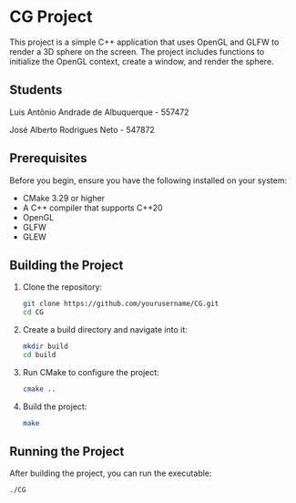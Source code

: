 # CG Project

This project is a simple C++ application that uses OpenGL and GLFW to render a 3D sphere on the screen. The project includes functions to initialize the OpenGL context, create a window, and render the sphere.

## Students

Luis Antônio Andrade de Albuquerque - 557472

José Alberto Rodrigues Neto - 547872

## Prerequisites

Before you begin, ensure you have the following installed on your system:

- CMake 3.29 or higher
- A C++ compiler that supports C++20
- OpenGL
- GLFW
- GLEW

## Building the Project

1. Clone the repository:
    ```sh
    git clone https://github.com/yourusername/CG.git
    cd CG
    ```

2. Create a build directory and navigate into it:
    ```sh
    mkdir build
    cd build
    ```

3. Run CMake to configure the project:
    ```sh
    cmake ..
    ```

4. Build the project:
    ```sh
    make
    ```

## Running the Project

After building the project, you can run the executable:

```sh
./CG
